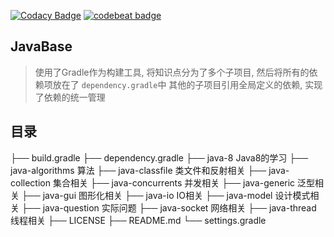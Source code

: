 [![Codacy Badge](https://api.codacy.com/project/badge/Grade/15633fc25b1e40c7bcd4dc963487e0be)](https://www.codacy.com/app/Kuangcp/JavaBase?utm_source=github.com&amp;utm_medium=referral&amp;utm_content=Kuangcp/JavaBase&amp;utm_campaign=Badge_Grade)
[![codebeat badge](https://codebeat.co/badges/9145f9a8-a1aa-4c67-bb2b-f9dd12e924d4)](https://codebeat.co/projects/github-com-kuangcp-javabase-master)

## JavaBase 
> 使用了Gradle作为构建工具, 将知识点分为了多个子项目, 然后将所有的依赖项放在了 `dependency.gradle`中
> 其他的子项目引用全局定义的依赖, 实现了依赖的统一管理


## 目录

├── build.gradle
├── dependency.gradle
├── java-8   Java8的学习
├── java-algorithms 算法
├── java-classfile 类文件和反射相关
├── java-collection 集合相关
├── java-concurrents 并发相关
├── java-generic 泛型相关
├── java-gui 图形化相关
├── java-io IO相关
├── java-model 设计模式相关
├── java-question 实际问题
├── java-socket 网络相关
├── java-thread 线程相关
├── LICENSE
├── README.md
└── settings.gradle

